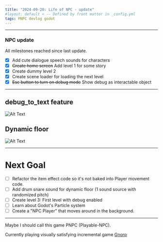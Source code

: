 ```yaml
---
title: "2024-09-20: Life of NPC - update"
#layout: default < -- Defined by front matter in _config.yml
tags: PNPC devlog godot
---
```


-----------------------------


### NPC update

All milestones reached since last update.

- [x] Add cute dialogue speech sounds for characters
- [x] ~~Create home screen~~ Add level 1 for some story
- [x] Create dummy level 2
- [x] Create scene loader for loading the next level
- [x] ~~Esc button to turn on debug mode~~ Show debug as interactable object

------------------

## debug_to_text feature

![Alt Text](\asset\recording\2024_09\NPC_debug.gif)



## Dynamic floor

![Alt Text](\asset\recording\2024_09\NPC_moving_floor.gif)

------------

# Next Goal

- [ ] Refactor the item effect code so it's not baked into Player movement code. 
- [ ] Add drum snare sound for dynamic floor (1 sound source with randomized pitch)
- [ ] Create level 3: First level with debug enabled
- [ ] Learn about Godot's Particle system
- [ ] Create a "NPC Player" that moves around in the background.

-----------



Maybe I should call this game PNPC (Playable-NPC).

Currently playing visually satisfying incremental game [Gnorp](https://gnorp.dev/)